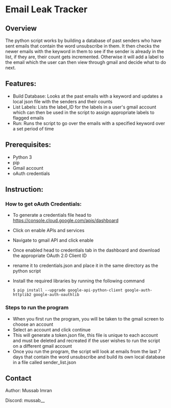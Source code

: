 # Email Leak Tracker 

## Overview
The python script works by building a database of past senders who have sent emails that contain the word unsubscribe in them. It then checks the newer emails with the keyword in them to see if the sender is already in the list, if they are, their count gets incremented. Otherwise it will add a label to the email which the user can then view through gmail and decide what to do next.

## Features:
- Build Database: Looks at the past emails with a keyword and updates a local json file with the senders and their counts
- List Labels: Lists the label_ID for the labels in a user's gmail account which can then be used in the script to assign appropriate labels to flagged emails
- Run: Runs the script to go over the emails with a specified keyword over a set period of time

## Prerequisites:
- Python 3
- pip
- Gmail account
- oAuth credentials

## Instruction:
  ### How to get oAuth Credentials:
  - To generate a credentials file head to https://console.cloud.google.com/apis/dashboard
  - Click on enable APIs and services
  - Navigate to gmail API and click enable
  - Once enabled head to credentials tab in the dashboard and download the appropriate OAuth 2.0 Client ID
  - rename it to credentials.json and place it in the same directory as the python script
  - Install the required libraries by running the following command

    ``$ pip install --upgrade google-api-python-client google-auth-httplib2 google-auth-oauthlib``

  ### Steps to run the program
  - When you first run the program, you will be taken to the gmail screen to choose an account
  - Select an account and click continue
  - This will generate a token.json file, this file is unique to each account and must be deleted and recreated if the user wishes to run the script on a different gmail account
  - Once you run the program, the script will look at emails from the last 7 days that contain the word unsubscribe and build its own local database in a file called sender_list.json

## Contact

Author: Mussab Imran

Discord: mussab__ 
